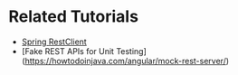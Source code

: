 # Related Tutorials

* [Spring RestClient](https://howtodoinjava.com/spring/spring-restclient/)
* [Fake REST APIs for Unit Testing] (https://howtodoinjava.com/angular/mock-rest-server/)
